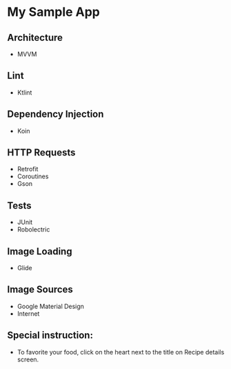 # My Sample App

## Architecture

* MVVM

## Lint

* Ktlint

## Dependency Injection

* Koin

## HTTP Requests

* Retrofit
* Coroutines
* Gson
 
## Tests

* JUnit
* Robolectric

## Image Loading

* Glide

## Image Sources
* Google Material Design
* Internet

## Special instruction:
* To favorite your food, click on the heart next to the title on Recipe details screen.